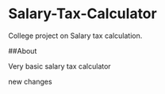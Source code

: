 # Salary-Tax-Calculator
College project on Salary tax calculation.

##About

Very basic salary tax calculator 


new changes
